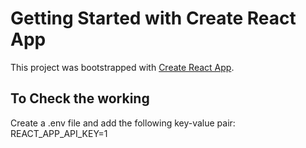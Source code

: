 # Getting Started with Create React App

This project was bootstrapped with [Create React App](https://github.com/facebook/create-react-app).

## To Check the working

Create a .env file and add the following key-value pair:
REACT_APP_API_KEY=1
